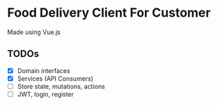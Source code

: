 # Food Delivery Client For Customer
Made using Vue.js

## TODOs
- [X] Domain interfaces
- [X] Services (API Consumers)
- [ ] Store state, mutations, actions
- [ ] JWT, login, register
